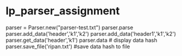 lp_parser_assignment
====================


parser = Parser.new("parser-test.txt")
parser.parse
parser.add_data('header','k1','k2')
parser.add_data('header1','k1','k2')
parser.get_data('header','k1')
parser.data # display data hash
parser.save_file('ripan.txt') #save data hash to file

